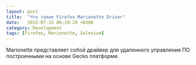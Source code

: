 ```yaml
---
layout: post
title:  "Что такое Firefox Marionette Driver"
date:   2015-07-15 00:19:29 +0300
category: Development
tags: [Firefox, Marionette, Selenium]
---
```


Marionette представляет собой драйвер для удаленного управления  ПО построенными на основе Gecko платформе.
<!-- more -->
